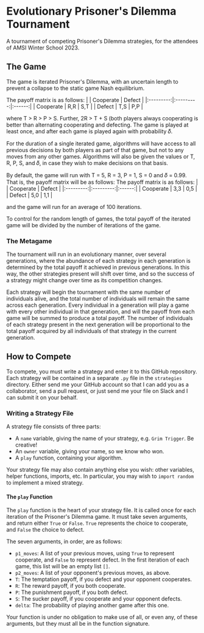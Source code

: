 # Evolutionary Prisoner's Dilemma Tournament

A tournament of competing Prisoner's Dilemma strategies, for the attendees of AMSI Winter School 2023.

## The Game

The game is iterated Prisoner's Dilemma, with an uncertain length to prevent a collapse to the static game Nash equilibrium.

The payoff matrix is as follows:
|           | Cooperate | Defect |
|:---------:|:---------:|:------:|
| Cooperate | R,R       | S,T    |
| Defect    | T,S       | P,P    |

where T > R > P > S.
Further, 2R > T + S (both players always cooperating is better than alternating cooperating and defecting.
The game is played at least once, and after each game is played again with probability 𝛿.

For the duration of a single iterated game, algorithms will have access to all previous decisions by both players as part of that game, but not to any moves from any other games.
Algorithms will also be given the values or T, R, P, S, and 𝛿, in case they wish to make decisions on that basis.

By default, the game will run with T = 5, R = 3, P = 1, S = 0 and 𝛿 = 0.99.
That is, the payoff matrix will be as follows:
The payoff matrix is as follows:
|           | Cooperate | Defect |
|:---------:|:---------:|:------:|
| Cooperate | 3,3       | 0,5    |
| Defect    | 5,0       | 1,1    |

and the game will run for an average of 100 iterations.

To control for the random length of games, the total payoff of the iterated game will be divided by the number of iterations of the game.

### The Metagame

The tournament will run in an evolutionary manner, over several generations, where the abundance of each strategy in each generation is determined by the total payoff it achieved in previous generations.
In this way, the other strategies present will shift over time, and so the success of a strategy might change over time as its competition changes.

Each strategy will begin the tournament with the same number of individuals alive, and the total number of individuals will remain the same across each generation.
Every individual in a generation will play a game with every other individual in that generation, and will the payoff from each game will be summed to produce a total payoff.
The number of individuals of each strategy present in the next generation will be proportional to the total payoff acquired by all individuals of that strategy in the current generation.

## How to Compete

To compete, you must write a strategy and enter it to this GitHub repository.
Each strategy will be contained in a separate `.py` file in the `strategies` directory.
Either send me your GitHub account so that I can add you as a collaborator, send a pull request, or just send me your file on Slack and I can submit it on your behalf.

### Writing a Strategy File

A strategy file consists of three parts:
- A `name` variable, giving the name of your strategy, e.g. `Grim Trigger`. Be creative!
- An `owner` variable, giving your name, so we know who won.
- A `play` function, containing your algorithm.

Your strategy file may also contain anything else you wish: other variables, helper functions, imports, etc.
In particular, you may wish to `import random` to implement a mixed strategy.

#### The `play` Function

The `play` function is the heart of your strategy file.
It is called once for each iteration of the Prisoner's Dilemma game.
It must take seven arguments, and return either `True` or `False`.
`True` represents the choice to cooperate, and `False` the choice to defect.

The seven arguments, in order, are as follows:
- `p1_moves`:
	A list of your previous moves, using `True` to represent cooperate, and `False` to represent defect.
	In the first iteration of each game, this list will be an empty list `[]`.
- `p2_moves`:
	A list of your opponent's previous moves, as above.
- `T`:
	The temptation payoff, if you defect and your opponent cooperates.
- `R`:
	The reward payoff, if you both cooperate.
- `P`:
	The punishment payoff, if you both defect.
- `S`:
	The sucker payoff, if you cooperate and your opponent defects.
- `delta`:
	The probability of playing another game after this one.

Your function is under no obligation to make use of all, or even any, of these arguments, but they must all be in the function signature.
